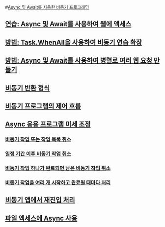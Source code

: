 #[Async 및 Await를 사용한 비동기 프로그래밍](index.md)
## [연습: Async 및 Await를 사용하여 웹에 액세스](walkthrough-accessing-the-web-by-using-async-and-await.md)
## [방법: Task.WhenAll을 사용하여 비동기 연습 확장](how-to-extend-the-async-walkthrough-by-using-task-whenall.md)
## [방법: Async 및 Await를 사용하여 병렬로 여러 웹 요청 만들기](how-to-make-multiple-web-requests-in-parallel-by-using-async-and-await.md)
## [비동기 반환 형식](async-return-types.md)
## [비동기 프로그램의 제어 흐름](control-flow-in-async-programs.md)
## [Async 응용 프로그램 미세 조정](fine-tuning-your-async-application.md)
### [비동기 작업 또는 작업 목록 취소](cancel-an-async-task-or-a-list-of-tasks.md)
### [일정 기간 이후 비동기 작업 취소](cancel-async-tasks-after-a-period-of-time.md)
### [비동기 작업 하나가 완료되면 남은 비동기 작업 취소](cancel-remaining-async-tasks-after-one-is-complete.md)
### [비동기 작업을 여러 개 시작하고 완료될 때마다 처리](start-multiple-async-tasks-and-process-them-as-they-complete.md)
## [비동기 앱에서 재진입 처리](handling-reentrancy-in-async-apps.md)
## [파일 액세스에 Async 사용](using-async-for-file-access.md)
